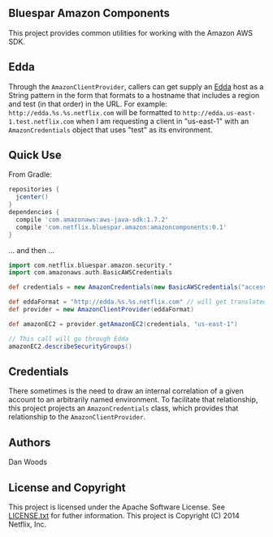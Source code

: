 Bluespar Amazon Components
---

This project provides common utilities for working with the Amazon AWS SDK.

Edda
---

Through the `AmazonClientProvider`, callers can get supply an [Edda](https://github.com/Netflix/edda/wiki) host as a String pattern in the form that formats to a hostname that includes a region and test (in that order) in the URL. For example: `http://edda.%s.%s.netflix.com` will be formatted to `http://edda.us-east-1.test.netflix.com` when I am requesting a client in "us-east-1" with an `AmazonCredentials` object that uses "test" as its environment.

Quick Use
---
From Gradle:

```groovy
repositories {
  jcenter()
}
dependencies {
  compile 'com.amazonaws:aws-java-sdk:1.7.2'
  compile 'com.netflix.bluespar.amazon:amazoncomponents:0.1'
}

```

... and then ...

```groovy
import com.netflix.bluespar.amazon.security.*
import com.amazonaws.auth.BasicAWSCredentials

def credentials = new AmazonCredentials(new BasicAWSCredentials("accessId", "secretKey"), "test")

def eddaFormat = "http://edda.%s.%s.netflix.com" // will get translated to http://edda.us-east-1.test.netflix.com
def provider = new AmazonClientProvider(eddaFormat)

def amazonEC2 = provider.getAmazonEC2(credentials, "us-east-1")

// This call will go through Edda
amazonEC2.describeSecurityGroups()
```


Credentials
---

There sometimes is the need to draw an internal correlation of a given account to an arbitrarily named environment. To facilitate that relationship, this project projects an `AmazonCredentials` class, which provides that relationship to the `AmazonClientProvider`.

Authors
---
Dan Woods

License and Copyright
---

This project is licensed under the Apache Software License. See [LICENSE.txt](https://raw.githubusercontent.com/bluespar/amazoncomponents/master/LICENSE.txt) for futher information.
This project is Copyright (C) 2014 Netflix, Inc.
